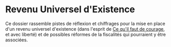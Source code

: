 # Revenu Universel d'Existence

Ce dossier rassemble pistes de réflexion et chiffrages pour la mise en place d'un revenu universel d'existence (dans l'esprit de [Ce qu'il faut de courage](https://www.decitre.fr/livres/ce-qu-il-faut-de-courage-9782849907023.html), et avec liberté) et de possibles réformes de la fiscalités qui pourraient y être associées. 
